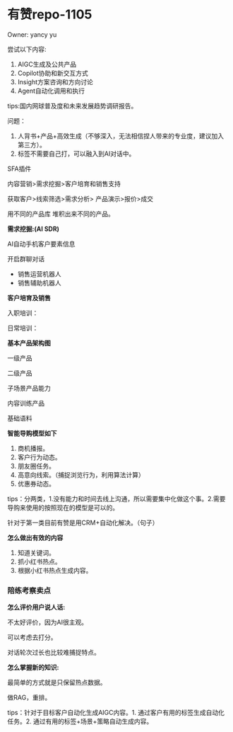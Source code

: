 # 有赞repo-1105

Owner: yancy yu

尝试以下内容:

1. AIGC生成及公共产品
2. Copilot协助和新交互方式
3. Insight方案咨询和方向讨论
4. Agent自动化调用和执行

tips:国内网球普及度和未来发展趋势调研报告。

问题：

1. 人背书+产品+高效生成（不够深入，无法相信捏人带来的专业度，建议加入第三方）。
2. 标签不需要自己打，可以融入到AI对话中。

SFA插件

内容营销>需求挖掘>客户培育和销售支持

获取客户>线索筛选>需求分析> 产品演示>报价>成交

用不同的产品库 堆积出来不同的产品。

**需求挖掘:(AI SDR)**

AI自动手机客户要素信息

开启群聊对话

- 销售运营机器人
- 销售辅助机器人

**客户培育及销售**

入职培训：

日常培训：

**基本产品架构图**

一级产品

二级产品

子场景产品能力

内容训练产品

基础语料

**智能导购模型如下**

1. 商机播报。
2. 客户行为动态。
3. 朋友圈任务。
4. 高意向线索。（捕捉浏览行为，利用算法计算）
5. 优惠券动态。

tips：分两类，1.没有能力和时间去线上沟通，所以需要集中化做这个事。2.需要导购来使用的按照现在的模型是可以的。

针对于第一类目前有赞是用CRM+自动化解决。（句子）

**怎么做出有效的内容**

1. 知道关键词。
2. 抓小红书热点。
3. 根据小红书热点生成内容。

### **陪练考察卖点**

**怎么评价用户说人话:**

不太好评价，因为AI很主观。

可以考虑去打分。

对话轮次过长也比较难捕捉特点。

**怎么掌握新的知识:**

最简单的方式就是只保留热点数据。

做RAG，重排。

tips：针对于目标客户自动化生成AIGC内容。1. 通过客户有用的标签生成自动化任务。2. 通过有用的标签+场景+策略自动生成内容。